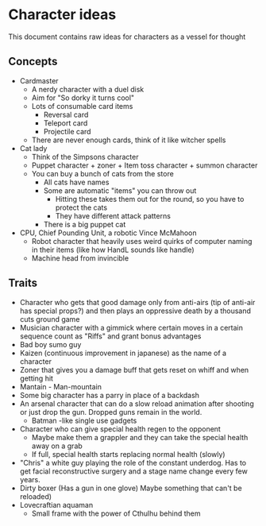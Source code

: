 # Character ideas

This document contains raw ideas for characters as a vessel for thought

## Concepts

- Cardmaster
  - A nerdy character with a duel disk
  - Aim for "So dorky it turns cool"
  - Lots of consumable card items
    - Reversal card
    - Teleport card
    - Projectile card
  - There are never enough cards, think of it like witcher spells
- Cat lady
  - Think of the Simpsons character
  - Puppet character + zoner + Item toss character + summon character
  - You can buy a bunch of cats from the store
    - All cats have names
    - Some are automatic "items" you can throw out
      - Hitting these takes them out for the round, so you have to protect the cats
      - They have different attack patterns
    - There is a big puppet cat
- CPU, Chief Pounding Unit, a robotic Vince McMahoon
  - Robot character that heavily uses weird quirks of computer naming in their items (like how HandL sounds like handle)
  - Machine head from invincible

## Traits

- Character who gets that good damage only from anti-airs (tip of anti-air has special props?) and then plays an oppressive death by a thousand cuts ground game
- Musician character with a gimmick where certain moves in a certain sequence count as "Riffs" and grant bonus advantages
- Bad boy sumo guy
- Kaizen (continuous improvement in japanese) as the name of a character
- Zoner that gives you a damage buff that gets reset on whiff and when getting hit
- Mantain - Man-mountain
- Some big character has a parry in place of a backdash
- An arsenal character that can do a slow reload animation after shooting or just drop the gun. Dropped guns remain in the world.
  - Batman -like single use gadgets
- Character who can give special health regen to the opponent
  - Maybe make them a grappler and they can take the special health away on a grab
  - If full, special health starts replacing normal health (slowly)
- "Chris" a white guy playing the role of the constant underdog. Has to get facial reconstructive surgery and a stage name change every few years.
- Dirty boxer (Has a gun in one glove) Maybe something that can't be reloaded)
- Lovecraftian aquaman
  - Small frame with the power of Cthulhu behind them
